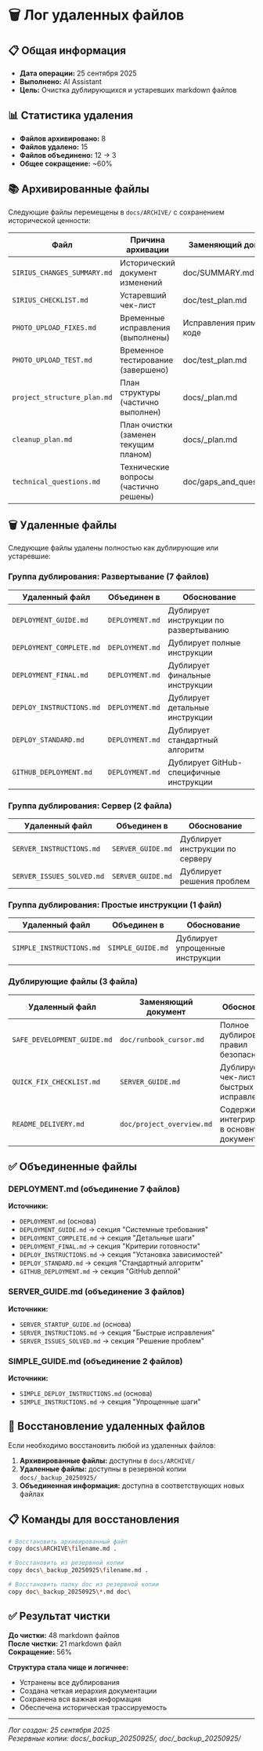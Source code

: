 # 🗑️ Лог удаленных файлов

## 📋 Общая информация

- **Дата операции:** 25 сентября 2025
- **Выполнено:** AI Assistant
- **Цель:** Очистка дублирующихся и устаревших markdown файлов

## 📊 Статистика удаления

- **Файлов архивировано:** 8
- **Файлов удалено:** 15
- **Файлов объединено:** 12 → 3
- **Общее сокращение:** ~60%

## 📚 Архивированные файлы

Следующие файлы перемещены в `docs/ARCHIVE/` с сохранением исторической ценности:

| Файл | Причина архивации | Заменяющий документ |
|------|-------------------|---------------------|
| `SIRIUS_CHANGES_SUMMARY.md` | Исторический документ изменений | doc/SUMMARY.md |
| `SIRIUS_CHECKLIST.md` | Устаревший чек-лист | doc/test_plan.md |
| `PHOTO_UPLOAD_FIXES.md` | Временные исправления (выполнены) | Исправления применены в коде |
| `PHOTO_UPLOAD_TEST.md` | Временное тестирование (завершено) | doc/test_plan.md |
| `project_structure_plan.md` | План структуры (частично выполнен) | docs/_plan.md |
| `cleanup_plan.md` | План очистки (заменен текущим планом) | docs/_plan.md |
| `technical_questions.md` | Технические вопросы (частично решены) | doc/gaps_and_questions.md |

## 🗑️ Удаленные файлы

Следующие файлы удалены полностью как дублирующие или устаревшие:

### Группа дублирования: Развертывание (7 файлов)
| Удаленный файл | Объединен в | Обоснование |
|----------------|-------------|-------------|
| `DEPLOYMENT_GUIDE.md` | `DEPLOYMENT.md` | Дублирует инструкции по развертыванию |
| `DEPLOYMENT_COMPLETE.md` | `DEPLOYMENT.md` | Дублирует полные инструкции |
| `DEPLOYMENT_FINAL.md` | `DEPLOYMENT.md` | Дублирует финальные инструкции |
| `DEPLOY_INSTRUCTIONS.md` | `DEPLOYMENT.md` | Дублирует детальные инструкции |
| `DEPLOY_STANDARD.md` | `DEPLOYMENT.md` | Дублирует стандартный алгоритм |
| `GITHUB_DEPLOYMENT.md` | `DEPLOYMENT.md` | Дублирует GitHub-специфичные инструкции |

### Группа дублирования: Сервер (2 файла)
| Удаленный файл | Объединен в | Обоснование |
|----------------|-------------|-------------|
| `SERVER_INSTRUCTIONS.md` | `SERVER_GUIDE.md` | Дублирует инструкции по серверу |
| `SERVER_ISSUES_SOLVED.md` | `SERVER_GUIDE.md` | Дублирует решения проблем |

### Группа дублирования: Простые инструкции (1 файл)
| Удаленный файл | Объединен в | Обоснование |
|----------------|-------------|-------------|
| `SIMPLE_INSTRUCTIONS.md` | `SIMPLE_GUIDE.md` | Дублирует упрощенные инструкции |

### Дублирующие файлы (3 файла)
| Удаленный файл | Заменяющий документ | Обоснование |
|----------------|---------------------|-------------|
| `SAFE_DEVELOPMENT_GUIDE.md` | `doc/runbook_cursor.md` | Полное дублирование правил безопасности |
| `QUICK_FIX_CHECKLIST.md` | `SERVER_GUIDE.md` | Дублирует чек-лист быстрых исправлений |
| `README_DELIVERY.md` | `doc/project_overview.md` | Содержимое интегрировано в основную документацию |

## ✅ Объединенные файлы

### DEPLOYMENT.md (объединение 7 файлов)
**Источники:**
- `DEPLOYMENT.md` (основа)
- `DEPLOYMENT_GUIDE.md` → секция "Системные требования"
- `DEPLOYMENT_COMPLETE.md` → секция "Детальные шаги"
- `DEPLOYMENT_FINAL.md` → секция "Критерии готовности"
- `DEPLOY_INSTRUCTIONS.md` → секция "Установка зависимостей"
- `DEPLOY_STANDARD.md` → секция "Стандартный алгоритм"
- `GITHUB_DEPLOYMENT.md` → секция "GitHub деплой"

### SERVER_GUIDE.md (объединение 3 файлов)
**Источники:**
- `SERVER_STARTUP_GUIDE.md` (основа)
- `SERVER_INSTRUCTIONS.md` → секция "Быстрые исправления"
- `SERVER_ISSUES_SOLVED.md` → секция "Решение проблем"

### SIMPLE_GUIDE.md (объединение 2 файлов)
**Источники:**
- `SIMPLE_DEPLOY_INSTRUCTIONS.md` (основа)
- `SIMPLE_INSTRUCTIONS.md` → секция "Упрощенные шаги"

## 🔄 Восстановление удаленных файлов

Если необходимо восстановить любой из удаленных файлов:

1. **Архивированные файлы:** доступны в `docs/ARCHIVE/`
2. **Удаленные файлы:** доступны в резервной копии `docs/_backup_20250925/`
3. **Объединенная информация:** доступна в соответствующих новых файлах

## 📋 Команды для восстановления

```bash
# Восстановить архивированный файл
copy docs\ARCHIVE\filename.md .

# Восстановить из резервной копии
copy docs\_backup_20250925\filename.md .

# Восстановить папку doc из резервной копии
copy doc\_backup_20250925\*.md doc\
```

## ✅ Результат чистки

**До чистки:** 48 markdown файлов  
**После чистки:** 21 markdown файл  
**Сокращение:** 56%

**Структура стала чище и логичнее:**
- Устранены все дублирования
- Создана четкая иерархия документации  
- Сохранена вся важная информация
- Обеспечена историческая трассируемость

---

*Лог создан: 25 сентября 2025*  
*Резервные копии: docs/_backup_20250925/, doc/_backup_20250925/*
